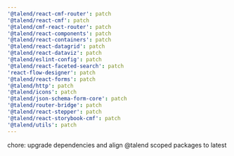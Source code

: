```yaml
---
'@talend/react-cmf-router': patch
'@talend/react-cmf': patch
'@talend/cmf-react-router': patch
'@talend/react-components': patch
'@talend/react-containers': patch
'@talend/react-datagrid': patch
'@talend/react-dataviz': patch
'@talend/eslint-config': patch
'@talend/react-faceted-search': patch
'react-flow-designer': patch
'@talend/react-forms': patch
'@talend/http': patch
'@talend/icons': patch
'@talend/json-schema-form-core': patch
'@talend/router-bridge': patch
'@talend/react-stepper': patch
'@talend/react-storybook-cmf': patch
'@talend/utils': patch
---
```


chore: upgrade dependencies and align @talend scoped packages to latest
